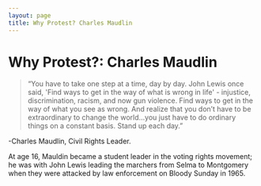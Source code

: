 ```yaml
---
layout: page
title: Why Protest? Charles Maudlin
---
```


Why Protest?: Charles Maudlin
=================

>“You have to take one step at a time, day by day. John Lewis once said, 'Find ways to get in the way of what is wrong in life' - injustice, discrimination, racism, and now gun violence. Find ways to get in the way of what you see as wrong. And realize that you don’t have to be extraordinary to change the world…you just have to do ordinary things on a constant basis. Stand up each day.” 

-Charles Maudlin, Civil Rights Leader. 

At age 16, Mauldin became a student leader in the voting rights movement; he was with John Lewis leading the marchers from Selma to Montgomery when they were attacked by law enforcement on Bloody Sunday in 1965. 
